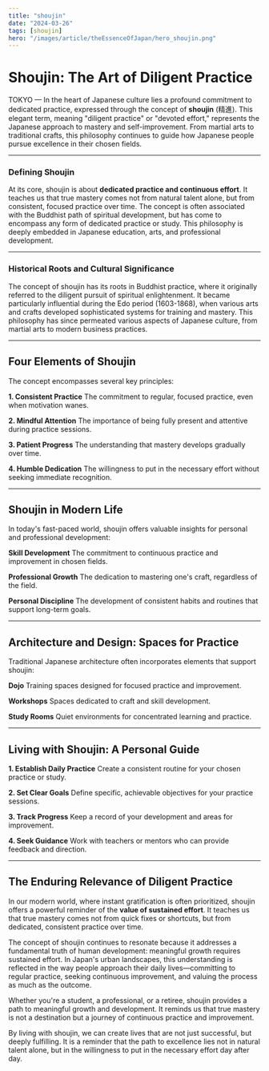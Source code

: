 ```yaml
---
title: "shoujin"
date: "2024-03-26"
tags: [shoujin]
hero: "/images/article/theEssenceOfJapan/hero_shoujin.png"
---
```


# Shoujin: The Art of Diligent Practice

TOKYO — In the heart of Japanese culture lies a profound commitment to dedicated practice, expressed through the concept of **shoujin** (精進). This elegant term, meaning "diligent practice" or "devoted effort," represents the Japanese approach to mastery and self-improvement. From martial arts to traditional crafts, this philosophy continues to guide how Japanese people pursue excellence in their chosen fields.

---

### Defining Shoujin

At its core, shoujin is about **dedicated practice and continuous effort**. It teaches us that true mastery comes not from natural talent alone, but from consistent, focused practice over time. The concept is often associated with the Buddhist path of spiritual development, but has come to encompass any form of dedicated practice or study. This philosophy is deeply embedded in Japanese education, arts, and professional development.

---

### Historical Roots and Cultural Significance

The concept of shoujin has its roots in Buddhist practice, where it originally referred to the diligent pursuit of spiritual enlightenment. It became particularly influential during the Edo period (1603-1868), when various arts and crafts developed sophisticated systems for training and mastery. This philosophy has since permeated various aspects of Japanese culture, from martial arts to modern business practices.

---

## Four Elements of Shoujin

The concept encompasses several key principles:

**1. Consistent Practice**
   The commitment to regular, focused practice, even when motivation wanes.

**2. Mindful Attention**
   The importance of being fully present and attentive during practice sessions.

**3. Patient Progress**
   The understanding that mastery develops gradually over time.

**4. Humble Dedication**
   The willingness to put in the necessary effort without seeking immediate recognition.

---

## Shoujin in Modern Life

In today's fast-paced world, shoujin offers valuable insights for personal and professional development:

**Skill Development**
   The commitment to continuous practice and improvement in chosen fields.

**Professional Growth**
   The dedication to mastering one's craft, regardless of the field.

**Personal Discipline**
   The development of consistent habits and routines that support long-term goals.

---

## Architecture and Design: Spaces for Practice

Traditional Japanese architecture often incorporates elements that support shoujin:

**Dojo**
   Training spaces designed for focused practice and improvement.

**Workshops**
   Spaces dedicated to craft and skill development.

**Study Rooms**
   Quiet environments for concentrated learning and practice.

---

## Living with Shoujin: A Personal Guide

**1. Establish Daily Practice**
   Create a consistent routine for your chosen practice or study.

**2. Set Clear Goals**
   Define specific, achievable objectives for your practice sessions.

**3. Track Progress**
   Keep a record of your development and areas for improvement.

**4. Seek Guidance**
   Work with teachers or mentors who can provide feedback and direction.

---

## The Enduring Relevance of Diligent Practice

In our modern world, where instant gratification is often prioritized, shoujin offers a powerful reminder of the **value of sustained effort**. It teaches us that true mastery comes not from quick fixes or shortcuts, but from dedicated, consistent practice over time.

The concept of shoujin continues to resonate because it addresses a fundamental truth of human development: meaningful growth requires sustained effort. In Japan's urban landscapes, this understanding is reflected in the way people approach their daily lives—committing to regular practice, seeking continuous improvement, and valuing the process as much as the outcome.

Whether you're a student, a professional, or a retiree, shoujin provides a path to meaningful growth and development. It reminds us that true mastery is not a destination but a journey of continuous practice and improvement.

By living with shoujin, we can create lives that are not just successful, but deeply fulfilling. It is a reminder that the path to excellence lies not in natural talent alone, but in the willingness to put in the necessary effort day after day. 